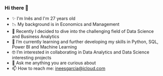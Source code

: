 ### Hi there 👋

- ✨ I'm Inês and I'm 27 years old
- 📉 My background is in Economics and Management
- 🌱 Recently I decided to dive into the challenging field of Data Science and Business Analytics
- 👀 I’m currently learning and further developing my skills in Python, SQL, Power BI and Machine Learning
- 🤓 I’m interested in collaborating in Data Analytics and Data Science interesting projects
- 💬 Ask me anything you are curious about
- 📫 How to reach me: ineesgarcia@icloud.com

<!--
**Inesmgarcia/inesmgarcia** is a ✨ _special_ ✨ repository because its `README.md` (this file) appears on your GitHub profile.

Here are some ideas to get you started:

- ✨ I'm Inês and I'm 27 years old
- 📉 My background is in Economics and Management
- 🌱 Recently I decided to dive into the challenging field of Data Science and Business Analytics
- 👀 I’m currently learning and further developing my skills in Python, SQL, Power BI, and Machine Learning
- 👯 I’m interested in collaborating in Data Analytics and Data Science interesting projects
- 💬 Ask me anything you are curious about
- 📫 How to reach me: ineesgarcia@icloud.com
